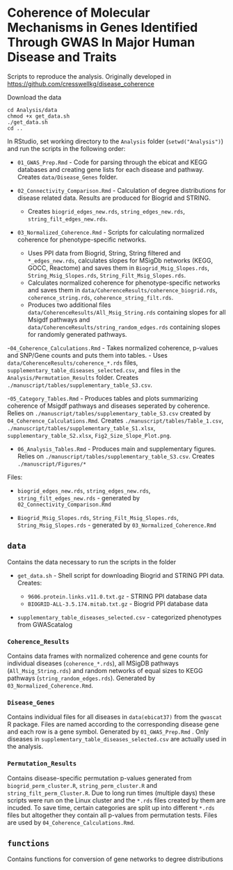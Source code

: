 # Coherence of Molecular Mechanisms in Genes Identified Through GWAS In Major Human Disease and Traits

Scripts to reproduce the analysis. Originally developed in https://github.com/cresswellkg/disease_coherence

Download the data 
```
cd Analysis/data
chmod +x get_data.sh
./get_data.sh
cd ..
```

In RStudio, set working directory to the `Analysis` folder (`setwd("Analysis")`) and run the scripts in the following order:

- `01_GWAS_Prep.Rmd` - Code for parsing through the ebicat and KEGG databases and creating gene lists for each disease and pathway. Creates `data/Disease_Genes` folder. 

- `02_Connectivity_Comparison.Rmd` - Calculation of degree distributions for disease related data. Results are produced for Biogrid and STRING. 
    - Creates `biogrid_edges_new.rds`, `string_edges_new.rds`, `string_filt_edges_new.rds`.

- `03_Normalized_Coherence.Rmd` - Scripts for calculating normalized coherence for phenotype-specific networks. 
    - Uses PPI data from Biogrid, String, String filtered and `*_edges_new.rds`, calculates slopes for MSigDb networks (KEGG, GOCC, Reactome) and saves them in `Biogrid_Msig_Slopes.rds`, `String_Msig_Slopes.rds`, `String_Filt_Msig_Slopes.rds`. 
    - Calculates normalized coherence for phenotype-specific networks and saves them in `data/CoherenceResults/coherence_biogrid.rds`, `coherence_string.rds`, `coherence_string_filt.rds`. 
    - Produces two additional files `data/CoherenceResults/All_Msig_String.rds` containing slopes for all Msigdf pathways and `data/CoherenceResults/string_random_edges.rds` containing slopes for randomly generated pathways.

-`04_Coherence_Calculations.Rmd` - Takes normalized coherence, p-values and SNP/Gene counts and puts them into tables. 
    - Uses `data/CoherenceResults/coherence_*.rds` files, `supplementary_table_diseases_selected.csv`, and files in the `Analysis/Permutation_Results` folder. Creates `./manuscript/tables/supplementary_table_S3.csv`.

-`05_Category_Tables.Rmd` - Produces tables and plots summarizing coherence of Msigdf pathways and diseases seperated by coherence.  Relies on `./manuscript/tables/supplementary_table_S3.csv` created by `04_Coherence_Calculations.Rmd`. Creates `./manuscript/tables/Table_1.csv`, `./manuscript/tables/supplementary_table_S1.xlsx`, `supplementary_table_S2.xlsx`, `Fig2_Size_Slope_Plot.png`.

- `06_Analysis_Tables.Rmd` - Produces main and supplementary figures. Relies on `./manuscript/tables/supplementary_table_S3.csv`. Creates `./manuscript/Figures/*`

Files:

- `biogrid_edges_new.rds`, `string_edges_new.rds`, `string_filt_edges_new.rds` - generated by `02_Connectivity_Comparison.Rmd`

- `Biogrid_Msig_Slopes.rds`, `String_Filt_Msig_Slopes.rds`, `String_Msig_Slopes.rds` - generated by `03_Normalized_Coherence.Rmd`

## `data`

Contains the data necessary to run the scripts in the folder

- `get_data.sh` - Shell script for downloading Biogrid and STRING PPI data. Creates:
    - `9606.protein.links.v11.0.txt.gz` - STRING PPI database data
    - `BIOGRID-ALL-3.5.174.mitab.txt.gz` - Biogrid PPI database data

- `supplementary_table_diseases_selected.csv` - categorized phenotypes from GWAScatalog


### `Coherence_Results`

Contains data frames with normalized coherence and gene counts for individual diseases (`coherence_*.rds`), all MSigDB pathways (`All_Msig_String.rds`) and random networks of equal sizes to KEGG pathways (`string_random_edges.rds`). Generated by `03_Normalized_Coherence.Rmd`. 


### `Disease_Genes`

Contains individual files for all diseases in `data(ebicat37)` from the `gwascat` R package. Files are named according to the corresponding disease gene and each row is a gene symbol. Generated by `01_GWAS_Prep.Rmd` . Only diseases in `supplementary_table_diseases_selected.csv` are actually used in the analysis. 


### `Permutation_Results`

Contains disease-specific permutation p-values generated from `biogrid_perm_cluster.R`, `string_perm_cluster.R` and `string_filt_perm_Cluster.R`. Due to long run times (multiple days) these scripts were run on the Linux cluster and the `*.rds` files created by them are incuded. To save time, certain categories are split up into different `*.rds` files but altogether they contain all p-values from permutation tests. Files are used by `04_Coherence_Calculations.Rmd`.


## `functions`

Contains functions for conversion of gene networks to degree distributions
